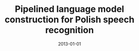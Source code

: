 ---
# Documentation: https://wowchemy.com/docs/managing-content/

title: Pipelined language model construction for Polish speech recognition
subtitle: ''
summary: ''
authors:
- sas
- Andrzej Żołnierek
tags: []
categories: []
date: '2013-01-01'
lastmod: 2022-10-07T05:46:10Z
featured: false
draft: false

# Featured image
# To use, add an image named `featured.jpg/png` to your page's folder.
# Focal points: Smart, Center, TopLeft, Top, TopRight, Left, Right, BottomLeft, Bottom, BottomRight.
image:
  caption: ''
  focal_point: ''
  preview_only: false

# Projects (optional).
#   Associate this post with one or more of your projects.
#   Simply enter your project's folder or file name without extension.
#   E.g. `projects = ["internal-project"]` references `content/project/deep-learning/index.md`.
#   Otherwise, set `projects = []`.
projects: []
publishDate: '2022-10-07T05:46:09.840745Z'
publication_types:
- '2'
abstract: ''
publication: '*International Journal of Applied Mathematics and Computer Science*'
doi: 10.2478/amcs-2013-0049
links:
- name: URL
  url: https://www.amcs.uz.zgora.pl/?action=paper&paper=715
---